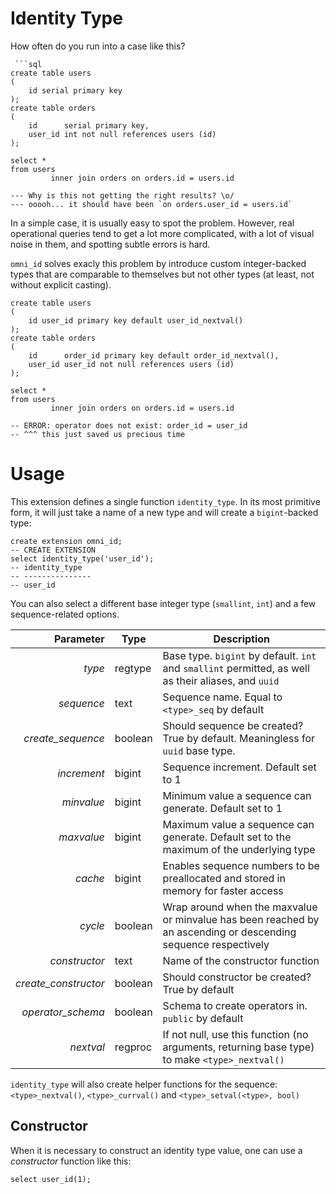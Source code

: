 # Identity Type

How often do you run into a case like this?

```postgresql
 ```sql
create table users
(
    id serial primary key
);
create table orders
(
    id      serial primary key,
    user_id int not null references users (id)
);

select *
from users
         inner join orders on orders.id = users.id

--- Why is this not getting the right results? \o/
--- ooooh... it should have been `on orders.user_id = users.id`
```

In a simple case, it is usually easy to spot the problem. However, real operational queries tend to get a lot more
complicated, with a lot of visual noise in them, and spotting subtle errors is hard.

`omni_id` solves exacly this problem by introduce custom integer-backed types that are comparable to themselves but not
other types (at least, not without explicit casting).

```postgresql
create table users
(
    id user_id primary key default user_id_nextval()
);
create table orders
(
    id      order_id primary key default order_id_nextval(),
    user_id user_id not null references users (id)
);

select *
from users
         inner join orders on orders.id = users.id

-- ERROR: operator does not exist: order_id = user_id
-- ^^^ this just saved us precious time
```

# Usage

This extension defines a single function `identity_type`. In its most primitive form, it will just take a name of a new
type
and will create a `bigint`-backed type:

```postgresql
create extension omni_id;
-- CREATE EXTENSION
select identity_type('user_id');
-- identity_type 
-- ---------------
-- user_id
```

You can also select a different base integer type (`smallint`, `int`) and a few sequence-related options.

|            Parameter | Type    | Description                                                                                                    |
|---------------------:|---------|----------------------------------------------------------------------------------------------------------------|
|               *type* | regtype | Base type. `bigint` by default. `int` and `smallint` permitted, as well as their aliases, and `uuid`           |
|           *sequence* | text    | Sequence name. Equal to `<type>_seq` by default                                                                |
|    *create_sequence* | boolean | Should sequence be created? True by default. Meaningless for `uuid` base type.                                 |
|          *increment* | bigint  | Sequence increment. Default set to 1                                                                           |
|           *minvalue* | bigint  | Minimum value a sequence can generate. Default set to 1                                                        |
|           *maxvalue* | bigint  | Maximum value a sequence can generate. Default set to the maximum of the underlying type                       |
|              *cache* | bigint  | Enables sequence numbers to be preallocated and stored in memory for faster access                             |
|              *cycle* | boolean | Wrap around when the maxvalue or minvalue has been reached by an ascending or descending sequence respectively |
|        *constructor* | text    | Name of the constructor function                                                                               |
| *create_constructor* | boolean | Should constructor be created? True by default                                                                 |
|    *operator_schema* | boolean | Schema to create operators in. `public` by default                                                             |
|            *nextval* | regproc | If not null, use this function (no arguments, returning base type) to make `<type>_nextval()`                  |

`identity_type` will also create helper functions for the sequence: `<type>_nextval()`, `<type>_currval()`
and `<type>_setval(<type>, bool)`

## Constructor

When it is necessary to construct an identity type value, one can use a _constructor_ function like this:

```postgresql
select user_id(1);
```